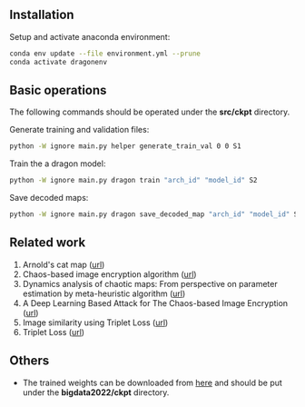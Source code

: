 ## Installation
Setup and activate anaconda environment:
```bash
conda env update --file environment.yml --prune
conda activate dragonenv
```

## Basic operations
The following commands should be operated under the <b>src/ckpt</b> directory.

Generate training and validation files:
```bash
python -W ignore main.py helper generate_train_val 0 0 S1
```
Train the a dragon model:
```bash
python -W ignore main.py dragon train "arch_id" "model_id" S2
```
Save decoded maps:
```bash
python -W ignore main.py dragon save_decoded_map "arch_id" "model_id" S2
```


## Related work
1. Arnold's cat map ([url](https://en.wikipedia.org/wiki/Arnold's_cat_map))
1. Chaos-based image encryption algorithm ([url](https://www.sciencedirect.com/science/article/pii/S0375960105011904?via%3Dihub))
1. Dynamics analysis of chaotic maps: From perspective on parameter estimation by meta-heuristic algorithm ([url](https://iopscience.iop.org/article/10.1088/1674-1056/ab695c))
1. A Deep Learning Based Attack for The Chaos-based Image Encryption ([url](https://arxiv.org/pdf/1907.12245v1.pdf))
1. Image similarity using Triplet Loss ([url](https://towardsdatascience.com/image-similarity-using-triplet-loss-3744c0f67973))
1. Triplet Loss ([url](https://towardsdatascience.com/triplet-loss-advanced-intro-49a07b7d8905))

## Others
+ The trained weights can be downloaded from [here](https://drive.google.com/drive/folders/1eONm0PQjFpRDiNRditIWv45L5BxTR2KO?usp=sharing) and should be put under the <b>bigdata2022/ckpt</b> directory.